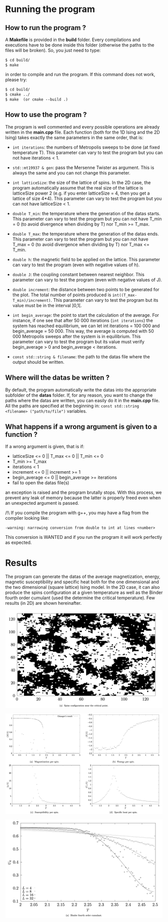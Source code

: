 # Running the program
## How to run the program ?

A **Makefile** is provided in the **build** folder. Every compilations and executions have to
be done inside this folder (otherwise the paths to the files will be broken). So, you
just need to type:

```
$ cd build/
$ make
```

in order to compile and run the program. If this command does not work, please try:

```
$ cd build/
$ cmake ../
$ make 	(or cmake --build .)
```

## How to use the program ?

The program is well commented and every possible operations are already written in the
**main.cpp** file. Each function (both for the 1D Ising and the 2D Ising) takes exactly
the same parameters in the same order, that is:

- `int iterations`: the numbers of Metropolis sweeps to be done (at fixed
temperature T). This parameter can vary to test the program but you can not have 
iterations < 1. 

- `std::mt19937 & gen`: pass the Mersenne Twister as argument. This is always the
same and you can not change this parameter.

- `int latticeSize`: the size of the lattice of spins. In the 2D case, the program
automatically assume that the real size of the lattice is latticeSize power 2 (e.g. if
you enter latticeSize = 4, then you get a lattice of size 4*4). This parameter can vary
to test the program but you can not have latticeSize < 1. 

- `double T_min`: the temperature where the generation of the datas starts. This
parameter can vary to test the program but you can not have T_min = 0 (to avoid
divergence when dividing by T) nor T_min >= T_max. 

- `double T_max`: the temperature where the generation of the datas ends. This
parameter can vary to test the program but you can not have T_max = 0 (to avoid
divergence when dividing by T) nor T_max <= T_min. 

- `double h`: the magnetic field to be applied on the lattice. This parameter can
vary to test the program (even with negative values of h). 

- `double J`: the coupling constant between nearest neighbor. This parameter can
vary to test the program (even with negative values of J).

- `double increment`: the distance between two points to be generated for the plot.
The total number of points produced is `int((T_max-T_min)/increment)`. This parameter can
vary to test the program but its value must be in the interval ]0,1[. 

- `int begin_average`: the point to start the calculation of the average. For
instance, if one see that after 50 000 iterations (`int iterations`) the system has reached
equilibrium, we can let int iterations = 100 000 and begin_average = 50 000. This way,
the average is computed with 50 000 Metropolis sweeps after the system is in equilibrium.
This parameter can vary to test the program but its value must verify begin_average > 0
and begin_average < iterations. 

- `const std::string & filename`: the path to the datas file where the output
should be written. 

## Where will the datas be written ?

By default, the program automatically write the datas into the appropriate subfolder of
the **datas** folder. If, for any reason, you want to change the paths where the datas
are written, you can easily do it in the **main.cpp** file. All the paths are specified at
the beginning in: `const std::string <filename> ("path/to/file")` variables. 

## What happens if a wrong argument is given to a function ?

If a wrong argument is given, that is if:

- latticeSize <= 0 || T_max <= 0 || T_min <= 0
- T_min >= T_max
- iterations < 1
- increment <= 0 || increment >= 1
- begin_average <= 0 || begin_average >= iterations
- fail to open the datas file(s)

an exception is raised and the program brutally stops. With this process, we prevent
any leak of memory because the latter is properly freed even when an unexpected
argument is passed. 

/!\ If you compile the program with g++, you may have a flag from the compiler looking
like: 

```
-warning: narrowing conversion from double to int at lines <number>
```

This conversion is WANTED and if you run the program it will work perfectly as expected.


# Results 

The program can generate the datas of the average magnetization, energy, magnetic susceptibility and specific heat both for the one dimensional and the two dimensional (square lattice) Ising model. In the 2D case, it can also produce the spins configuration at a given temperature as well as the Binder fourth order cumulant (used the determine the critical temperature). Few results (in 2D) are shown hereinafter. 

![spins configurations at the Curie temperature](https://github.com/vguillon/ising-model/blob/main/images/spinsConfigAtTc.png)

![average quantities of the 2D Ising model](https://github.com/vguillon/ising-model/blob/main/images/averages.png)

![Binder cumulant](https://github.com/vguillon/ising-model/blob/main/images/binderCumulant.png) 
